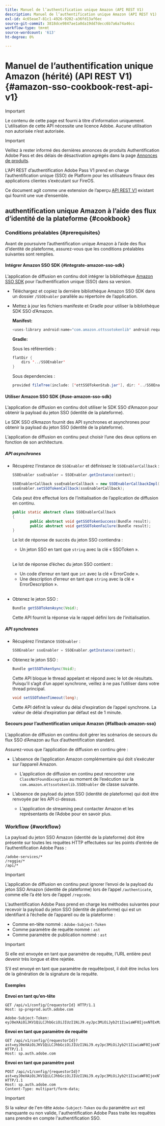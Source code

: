 ```yaml
---
title: Manuel de l’authentification unique Amazon (API REST V1)
description: Manuel de l’authentification unique Amazon (API REST V1)
exl-id: 4c65eae7-81c1-4926-9202-a36fd13af6ec
source-git-commit: 3818dce9847ae1a0da19dd7decc6b7a6a74a46cc
workflow-type: tm+mt
source-wordcount: '613'
ht-degree: 0%

---
```


# Manuel de l’authentification unique Amazon (hérité) (API REST V1) {#amazon-sso-cookbook-rest-api-v1}

>[!IMPORTANT]
>
>Le contenu de cette page est fourni à titre d’information uniquement. L’utilisation de cette API nécessite une licence Adobe. Aucune utilisation non autorisée n’est autorisée.

>[!IMPORTANT]
>
> Veillez à rester informé des dernières annonces de produits Authentification Adobe Pass et des délais de désactivation agrégés dans la page [Annonces de produits](/help/authentication/product-announcements.md).

L’API REST d’authentification Adobe Pass V1 prend en charge l’authentification unique (SSO) de Platform pour les utilisateurs finaux des applications clientes s’exécutant sur FireOS.

Ce document agit comme une extension de l’aperçu [API REST V1](/help/authentication/integration-guide-programmers/legacy/rest-api-v1/rest-api-overview.md) existant qui fournit une vue d’ensemble.

## authentification unique Amazon à l’aide des flux d’identité de la plateforme {#cookbook}

### Conditions préalables {#prerequisites}

Avant de poursuivre l’authentification unique Amazon à l’aide des flux d’identité de plateforme, assurez-vous que les conditions préalables suivantes sont remplies.

#### Intégrer Amazon SSO SDK {#integrate-amazon-sso-sdk}

L’application de diffusion en continu doit intégrer la bibliothèque [Amazon SSO SDK](https://tve.zendesk.com/hc/en-us/article_attachments/360064368131/ottSSOTokenLib_v1.jar) pour l’authentification unique (SSO) dans sa version.

* Téléchargez et copiez la dernière bibliothèque Amazon SSO SDK dans un dossier `/SSOEnabler` parallèle au répertoire de l’application.

* Mettez à jour les fichiers manifeste et Gradle pour utiliser la bibliothèque SDK SSO d’Amazon.

  **Manifest:**

  ```JAVA
  <uses-library android:name="com.amazon.ottssotokenlib" android:required="false">
  ```

  **Gradle:**

  Sous les référentiels :

  ```JAVA
  flatDir {
      dirs '../SSOEnabler'
  }
  ```

  Sous dependencies :

  ```JAVA
  provided fileTree(include: ['ottSSOTokenStub.jar'], dir: '../SSOEnabler')
  ```

#### Utiliser Amazon SSO SDK {#use-amazon-sso-sdk}

L’application de diffusion en continu doit utiliser le SDK SSO d’Amazon pour obtenir la payload du jeton SSO (identité de la plateforme).

Le SDK SSO d’Amazon fournit des API synchrones et asynchrones pour obtenir la payload du jeton SSO (identité de la plateforme).

L’application de diffusion en continu peut choisir l’une des deux options en fonction de son architecture.

##### API asynchrones

* Récupérez l’instance de `SSOEnabler` et définissez le `SSOEnablerCallback` :

  ```JAVA
  SSOEnabler ssoEnabler = SSOEnabler.getInstance(context);
  
  SSOEnablerCallback ssoEnablerCallback = new SSOEnablerCallbackImpl();
  ssoEnabler.setSSOTokenCallback(ssoEnablerCallback);
  ```

  Cela peut être effectué lors de l’initialisation de l’application de diffusion en continu.

  ```JAVA
  public static abstract class SSOEnablerCallback
  {
          public abstract void getSSOTokenSuccess(Bundle result);
          public abstract void getSSOTokenFailure(Bundle result);
  }
  ```

  Le lot de réponse de succès du jeton SSO contiendra :
   * Un jeton SSO en tant que `string` avec la clé « SSOToken ».

  <br/>

  Le lot de réponse d’échec du jeton SSO contient :
   * Un code d’erreur en tant que `int` avec la clé « ErrorCode ».
   * Une description d’erreur en tant que `string` avec la clé « ErrorDescription ».

  <br/>

* Obtenez le jeton SSO :

  ```JAVA
  Bundle getSSOTokenAsync(Void);
  ```

  Cette API fournit la réponse via le rappel défini lors de l’initialisation.

##### API synchrones

* Récupérez l’instance `SSOEnabler` :

  ```JAVA
  SSOEnabler ssoEnabler = SSOEnabler.getInstance(context);
  ```

* Obtenez le jeton SSO :

  ```JAVA
  Bundle getSSOTokenSync(Void);
  ```

  Cette API bloque le thread appelant et répond avec le lot de résultats. Puisqu’il s’agit d’un appel synchrone, veillez à ne pas l’utiliser dans votre thread principal.

  ```JAVA
  void setSSOTokenTimeout(long);
  ```

  Cette API définit la valeur du délai d’expiration de l’appel synchrone. La valeur de délai d’expiration par défaut est de 1 minute.

#### Secours pour l’authentification unique Amazon {#fallback-amazon-sso}

L’application de diffusion en continu doit gérer les scénarios de secours du flux SSO d’Amazon au flux d’authentification standard.

Assurez-vous que l’application de diffusion en continu gère :

* L’absence de l’application Amazon complémentaire qui doit s’exécuter sur l’appareil Amazon.
   * L’application de diffusion en continu peut rencontrer une `ClassNotFoundException` au moment de l’exécution sur la `com.amazon.ottssotokenlib.SSOEnabler` de classe suivante.

* L’absence de payload du jeton SSO (identité de plateforme) qui doit être renvoyée par les API ci-dessus.
   * L’application de streaming peut contacter Amazon et les représentants de l’Adobe pour en savoir plus.

### Workflow {#workflow}

La payload du jeton SSO Amazon (identité de la plateforme) doit être présente sur toutes les requêtes HTTP effectuées sur les points d’entrée de l’authentification Adobe Pass :

```
/adobe-services/*
/reggie/*
/api/*
```

>[!IMPORTANT]
> 
> L’application de diffusion en continu peut ignorer l’envoi de la payload du jeton SSO Amazon (identité de plateforme) lors de l’appel `/authenticate`, comme elle l’a été lors de l’appel `/regcode`.

L’authentification Adobe Pass prend en charge les méthodes suivantes pour recevoir la payload du jeton SSO (identité de plateforme) qui est un identifiant à l’échelle de l’appareil ou de la plateforme :

* Comme en-tête nommé : `Adobe-Subject-Token`
* Comme paramètre de requête nommé : `ast`
* Comme paramètre de publication nommé : `ast`

>[!IMPORTANT]
>
> Si elle est envoyée en tant que paramètre de requête, l’URL entière peut devenir très longue et être rejetée.
>
> S’il est envoyé en tant que paramètre de requête/post, il doit être inclus lors de la génération de la signature de la requête.

#### Exemples

**Envoi en tant qu’en-tête**

```HTTPS
GET /api/v1/config/{requestorId} HTTP/1.1 
Host: sp-preprod.auth.adobe.com

Adobe-Subject-Token: eyJ0eXAiOiJKV1QiLCJhbGciOiJIUzI1NiJ9.eyJpc3MiOiJyb2t1IiwiaWF0IjoxNTExMzY4ODAyLCJleHAiOjE1NDI5MDQ4MDIsImF1ZCI6ImFkb2JlIiwic3ViIjoiNWZjYzMwODctYWJmZi00OGU4LWJhZTgtODQzODViZTFkMzQwIiwiZGlkIjoiY2FmZjQ1ZDAtM2NhMy00MDg3LWI2MjMtNjFkZjNhMmNlOWM4In0.JlBFhNhNCJCDXLwBjy5tt3PtPcqbMKEIGZ6sr2NA
```

**Envoi en tant que paramètre de requête**

```HTTPS
GET /api/v1/config/{requestorId}?ast=eyJ0eXAiOiJKV1QiLCJhbGciOiJIUzI1NiJ9.eyJpc3MiOiJyb2t1IiwiaWF0IjoxNTExMzY4ODAyLCJleHAiOjE1NDI5MDQ4MDIsImF1ZCI6ImFkb2JlIiwic3ViIjoiNWZjYzMwODctYWJmZi00OGU4LWJhZTgtODQzODViZTFkMzQwIiwiZGlkIjoiY2FmZjQ1ZDAtM2NhMy00MDg3LWI2MjMtNjFkZjNhMmNlOWM4In0.JlBFhNhNCJCDXLwBjy5tt3PtPcqbMKEIGZ6sr2NA HTTP/1.1
Host: sp.auth.adobe.com
```

**Envoi en tant que paramètre post**

```HTTPS
POST /api/v1/config/{requestorId}?ast=eyJ0eXAiOiJKV1QiLCJhbGciOiJIUzI1NiJ9.eyJpc3MiOiJyb2t1IiwiaWF0IjoxNTExMzY4ODAyLCJleHAiOjE1NDI5MDQ4MDIsImF1ZCI6ImFkb2JlIiwic3ViIjoiNWZjYzMwODctYWJmZi00OGU4LWJhZTgtODQzODViZTFkMzQwIiwiZGlkIjoiY2FmZjQ1ZDAtM2NhMy00MDg3LWI2MjMtNjFkZjNhMmNlOWM4In0.Jl\_BFhN\_h\_NCJCDXLwBjy5tt3PtPcqbMKEIGZ6sr2NA HTTP/1.1
Host: sp.auth.adobe.com 
Content-Type: multipart/form-data;
```

>[!IMPORTANT]
>
> Si la valeur de l&#39;en-tête `Adobe-Subject-Token` ou du paramètre `ast` est manquante ou non valide, l&#39;authentification Adobe Pass traite les requêtes sans prendre en compte l&#39;authentification SSO.
